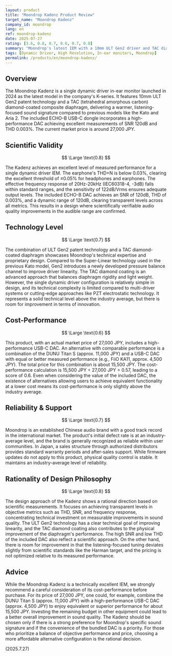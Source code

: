 ```yaml
---
layout: product
title: "Moondrop Kadenz Product Review"
target_name: "Moondrop Kadenz"
company_id: moondrop
lang: en
ref: moondrop-kadenz
date: 2025-07-27
rating: [3.6, 0.8, 0.7, 0.6, 0.7, 0.8]
summary: "Moondrop's latest IEM with a 10mm ULT Gen2 driver and TAC diamond-coated diaphragm. It offers excellent measured performance with an included high-performance DAC, but faces cost-performance challenges as alternative IEM and DAC combinations exist at a lower price."
tags: [Dynamic Driver, High Resolution, In-ear monitors, Moondrop]
permalink: /products/en/moondrop-kadenz/
---
```

## Overview

The Moondrop Kadenz is a single dynamic driver in-ear monitor launched in 2024 as the latest model in the company's K-series. It features 10mm ULT Gen2 patent technology and a TAC (tetrahedral amorphous carbon) diamond-coated composite diaphragm, delivering a warmer, listening-focused sound signature compared to previous models like the Kato and Aria 2. The included ECHO-B USB-C dongle incorporates a high-performance DAC achieving excellent measurements of SNR 120dB and THD 0.003%. The current market price is around 27,000 JPY.

## Scientific Validity

$$ \Large \text{0.8} $$

The Kadenz achieves an excellent level of measured performance for a single dynamic driver IEM. The earphone's THD+N is below 0.03%, clearing the excellent threshold of ≤0.05% for headphones and earphones. The effective frequency response of 20Hz-20kHz (IEC60318-4, -3dB) falls within standard ranges, and the sensitivity of 122dB/Vrms ensures adequate output levels. The included ECHO-B DAC achieves an SNR of 120dB, THD of 0.003%, and a dynamic range of 120dB, clearing transparent levels across all metrics. This results in a design where scientifically verifiable audio quality improvements in the audible range are confirmed.

## Technology Level

$$ \Large \text{0.7} $$

The combination of ULT Gen2 patent technology and a TAC diamond-coated diaphragm showcases Moondrop's technical expertise and proprietary design. Compared to the Super-Linear technology used in the previous Kato model, Gen2 introduces a newly developed pressure balance channel to improve driver linearity. The TAC diamond coating is an advanced approach that balances diaphragm rigidity and light weight. However, the single dynamic driver configuration is relatively simple in design, and its technical complexity is limited compared to multi-driver systems or cutting-edge approaches like PZT electrostatic technology. It represents a solid technical level above the industry average, but there is room for improvement in terms of innovation.

## Cost-Performance

$$ \Large \text{0.6} $$

This product, with an actual market price of 27,000 JPY, includes a high-performance USB-C DAC. An alternative with comparable performance is a combination of the DUNU Titan S (approx. 11,000 JPY) and a USB-C DAC with equal or better measured performance (e.g., FiiO KA11, approx. 4,500 JPY). The total price for this combination is about 15,500 JPY. The cost-performance calculation is 15,500 JPY ÷ 27,000 JPY = 0.57, leading to a score of 0.6. Even when considering the value of the included DAC, the existence of alternatives allowing users to achieve equivalent functionality at a lower cost means its cost-performance is only slightly above the industry average.

## Reliability & Support

$$ \Large \text{0.7} $$

Moondrop is an established Chinese audio brand with a good track record in the international market. The product's initial defect rate is at an industry-average level, and the brand is generally recognized as reliable within user communities. In Japan, a sales structure through authorized distributors provides standard warranty periods and after-sales support. While firmware updates do not apply to this product, physical quality control is stable. It maintains an industry-average level of reliability.

## Rationality of Design Philosophy

$$ \Large \text{0.8} $$

The design approach of the Kadenz shows a rational direction based on scientific measurements. It focuses on achieving transparent levels in objective metrics such as THD, SNR, and frequency response, concentrating technical investment on measurable improvements in sound quality. The ULT Gen2 technology has a clear technical goal of improving linearity, and the TAC diamond coating also contributes to the physical improvement of the diaphragm's performance. The high SNR and low THD of the included DAC also reflect a scientific approach. On the other hand, there is room for improvement in that the listening-focused tuning deviates slightly from scientific standards like the Harman target, and the pricing is not optimized relative to its measured performance.

## Advice

While the Moondrop Kadenz is a technically excellent IEM, we strongly recommend a careful consideration of its cost-performance before purchase. For its price of 27,000 JPY, one could, for example, combine the DUNU Titan S (approx. 11,000 JPY) with a high-performance USB-C DAC (approx. 4,500 JPY) to enjoy equivalent or superior performance for about 15,500 JPY. Investing the remaining budget in other equipment could lead to a better overall improvement in sound quality. The Kadenz should be chosen only if there is a strong preference for Moondrop's specific sound signature and if the convenience of the bundled DAC is a priority. For those who prioritize a balance of objective performance and price, choosing a more affordable alternative configuration is the rational decision.

(2025.7.27)
